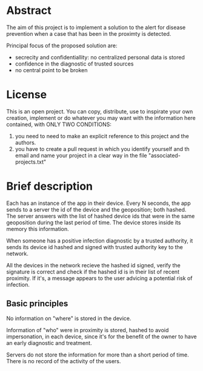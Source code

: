 # Abstract

The aim of this project is to implement a solution to the alert for
disease prevention when a case that has been in the proximty is detected.

Principal focus of the proposed solution are:
   * secrecity and confidentiallity: no centralized personal data is stored
   * confidence in the diagnostic of trusted sources
   * no central point to be broken

# License

This is an open project.
You can copy, distribute, use to inspirate your own creation, implement
or do whatever you may want with the information here contained, with 
ONLY TWO CONDITIONS: 
  1. you need to need to make an explicit reference to this project and the authors.
  2. you have to create a pull request in which you identify yourself and th email and name your project in a clear way in the file "associated-projects.txt"

# Brief description
Each has an instance of the app in their device.
Every N seconds, the app sends to a server the id of the device and the
geoposition; both hashed.
The server answers with the list of hashed device ids that were in the same 
geoposition during the last period of time.
The device stores inside its memory this information.

When someone has a positive infection diagnostic by a trusted authority,
it sends its device id hashed and signed with trusted authority key to the
network.

All the devices in the network recieve the hashed id signed, verify the
signature is correct and check if the hashed id is in their list of
recent proximity. If it's, a message appears to the user advicing a potential
risk of infection.


## Basic principles
No information on "where" is stored in the device.

Information of "who" were in proximity is stored, hashed to avoid impersonation,
in each device, since it's for the benefit of the owner to have an early
diagnostic and treatment.

Servers do not store the information for more than a short period of time.
There is no record of the activity of the users.
